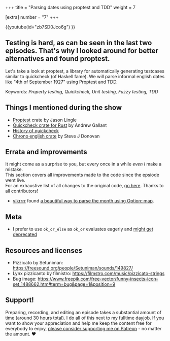 +++
title = "Parsing dates using proptest and TDD"
weight = 7

[extra]
number = "7"
+++

{{youtube(id="zb7SD0Jco6g") }}

<h2> Testing is hard, as can be seen in the last two episodes. That's why I looked around for better alternatives and found proptest. </h2>  

<p>
Let's take a look at proptest, a library for automatically generating testcases similar to quickcheck (of Haskell fame). We will parse informal english dates like "4th of September 1927" using Proptest and TDD.


</p>

Keywords: *Property testing, Quickcheck, Unit testing, Fuzzy testing, TDD*

## Things I mentioned during the show

* [Proptest](https://github.com/AltSysrq/proptest) crate by Jason Lingle
* [Quickcheck crate for Rust](https://github.com/BurntSushi/quickcheck) by Andrew Gallant
* [History of quickcheck](https://en.wikipedia.org/wiki/QuickCheck)
* [Chrono english crate](https://github.com/stevedonovan/chrono-english) by Steve J Donovan

## Errata and improvements

It might come as a surprise to you, but every once in a while *even I* make a mistake.  
This section covers all improvements made to the code since the epsiode went live.  
For an exhaustive list of all changes to the original code, [go here](https://github.com/hello-rust/show/commits/master/episode/7).
Thanks to all contributors!  

* [vikrrrr](https://github.com/vikrrrr) found [a beautiful way to parse the month using Option::map](https://github.com/hello-rust/show/pull/42).

## Meta

* I prefer to use `ok_or_else` as `ok_or` evaluates eagerly and [might get deprecated](https://github.com/rust-lang/rust/issues/51292)


## Resources and licenses

* Pizzicato by Setuniman: https://freesound.org/people/Setuniman/sounds/149827/
* Lynx pizzicanto by filmistro: https://filmstro.com/music/pizzicato-strings
* Bug image: https://www.freepik.com/free-vector/funny-insects-icon-set_1488662.htm#term=bug&page=1&position=9



## Support!

Preparing, recording, and editing an episode takes a substantial amount of time
(around 30 hours total). I do all of this next to my fulltime dayjob.
If you want to show your appreciation and help me keep the content free
for everybody to enjoy, [please consider supporting me on
Patreon](https://www.patreon.com/bePatron?c=1568097) - no matter the amount. ❤️